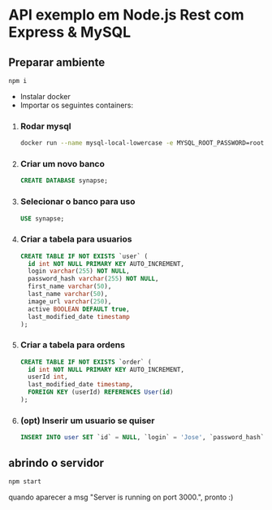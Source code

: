 # API exemplo em Node.js Rest com Express & MySQL

## Preparar ambiente
```bash
npm i
```
- Instalar docker
- Importar os seguintes containers:

1. ### Rodar mysql

    ```bash
    docker run --name mysql-local-lowercase -e MYSQL_ROOT_PASSWORD=root -p 3306:3306 -d mysql:5.7 --lower_case_table_names=1
    ```

1. ### Criar um novo banco
    ```sql
    CREATE DATABASE synapse;
    ```

1. ### Selecionar o banco para uso
    ```sql
    USE synapse;
    ```

1. ### Criar a tabela para usuarios
    ```sql
    CREATE TABLE IF NOT EXISTS `user` (
      id int NOT NULL PRIMARY KEY AUTO_INCREMENT,
      login varchar(255) NOT NULL,
      password_hash varchar(255) NOT NULL,
      first_name varchar(50),	
      last_name varchar(50),
      image_url varchar(250),
      active BOOLEAN DEFAULT true,
      last_modified_date timestamp
    );
    ```
1. ### Criar a tabela para ordens

    ```sql
    CREATE TABLE IF NOT EXISTS `order` (
      id int NOT NULL PRIMARY KEY AUTO_INCREMENT,
      userId int,
      last_modified_date timestamp,
      FOREIGN KEY (userId) REFERENCES User(id)
    );
    ```
1. ### (opt) Inserir um usuario se quiser
    ```sql
    INSERT INTO user SET `id` = NULL, `login` = 'Jose', `password_hash` = NULL, `first_name` = 'Jose', `last_name` = 'Santos', `image_url` = '', `active` = true, `last_modified_date` = '2023-09-27 11:41:05.359'"
    ```
## abrindo o servidor

```bash
npm start
```

quando aparecer a msg "Server is running on port 3000.", pronto :)
